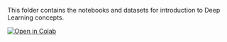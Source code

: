 This folder contains the notebooks and datasets for introduction to Deep Learning concepts.

[![Open in Colab](https://colab.research.google.com/assets/colab-badge.svg)](https://colab.research.google.com/github/manaranjanp/MLDLStudents/blob/main/DL/DLIntro/Boston_House_Predictio_DL_v0.ipynb)
